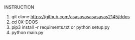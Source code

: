 INSTRUCTION
1. git clone https://github.com/asasasasasasasas2145/ddos
2. cd 0X-DDOS
3. pip3 install -r requiments.txt or python setup.py
4. python main.py
